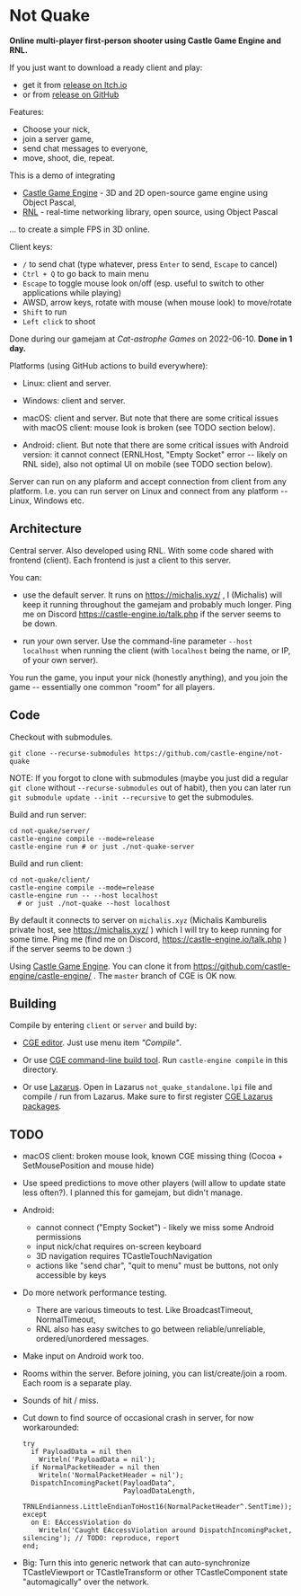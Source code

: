 # Not Quake

**Online multi-player first-person shooter using Castle Game Engine and RNL.**

If you just want to download a ready client and play:
- get it from [release on Itch.io](https://cat-astrophe-games.itch.io/not-quake)
- or from [release on GitHub](https://github.com/castle-engine/not-quake/releases/latest)

Features:

- Choose your nick,
- join a server game,
- send chat messages to everyone,
- move, shoot, die, repeat.

This is a demo of integrating

- [Castle Game Engine](https://castle-engine.io/) - 3D and 2D open-source game engine using Object Pascal,
- [RNL](https://github.com/BeRo1985/rnl) - real-time networking library, open source, using Object Pascal

... to create a simple FPS in 3D online.

Client keys:

- `/` to send chat (type whatever, press `Enter` to send, `Escape` to cancel)
- `Ctrl + Q` to go back to main menu
- `Escape` to toggle mouse look on/off (esp. useful to switch to other applications while playing)
- AWSD, arrow keys, rotate with mouse (when mouse look) to move/rotate
- `Shift` to run
- `Left click` to shoot

Done during our gamejam at _Cat-astrophe Games_ on 2022-06-10. **Done in 1 day.**

Platforms (using GitHub actions to build everywhere):

- Linux: client and server.

- Windows: client and server.

- macOS: client and server. But note that there are some critical issues with macOS client: mouse look is broken (see TODO section below).

- Android: client. But note that there are some critical issues with Android version: it cannot connect (ERNLHost, "Empty Socket" error -- likely on RNL side), also not optimal UI on mobile (see TODO section below).

Server can run on any plaform and accept connection from client from any platform. I.e. you can run server on Linux and connect from any platform -- Linux, Windows etc.

## Architecture

Central server. Also developed using RNL. With some code shared with frontend (client). Each frontend is just a client to this server.

You can:

- use the default server. It runs on https://michalis.xyz/ , I (Michalis) will keep it running throughout the gamejam and probably much longer. Ping me on Discord https://castle-engine.io/talk.php if the server seems to be down.

- run your own server. Use the command-line parameter `--host localhost` when running the client (with `localhost` being the name, or IP, of your own server).

You run the game, you input your nick (honestly anything), and you join the game -- essentially one common "room" for all players.

## Code

Checkout with submodules.

```
git clone --recurse-submodules https://github.com/castle-engine/not-quake
```

NOTE: If you forgot to clone with submodules (maybe you just did a regular `git clone` without `--recurse-submodules` out of habit), then you can later run `git submodule update --init --recursive` to get the submodules.

Build and run server:

```
cd not-quake/server/
castle-engine compile --mode=release
castle-engine run # or just ./not-quake-server
```

Build and run client:

```
cd not-quake/client/
castle-engine compile --mode=release
castle-engine run -- --host localhost
  # or just ./not-quake --host localhost
```

By default it connects to server on `michalis.xyz` (Michalis Kamburelis private host, see https://michalis.xyz/ ) which I will try to keep running for some time. Ping me (find me on Discord, https://castle-engine.io/talk.php ) if the server seems to be down :)

Using [Castle Game Engine](https://castle-engine.io/). You can clone it from https://github.com/castle-engine/castle-engine/ . The `master` branch of CGE is OK now.

## Building

Compile by entering `client` or `server` and build by:

- [CGE editor](https://castle-engine.io/manual_editor.php). Just use menu item _"Compile"_.

- Or use [CGE command-line build tool](https://castle-engine.io/build_tool). Run `castle-engine compile` in this directory.

- Or use [Lazarus](https://www.lazarus-ide.org/). Open in Lazarus `not_quake_standalone.lpi` file and compile / run from Lazarus. Make sure to first register [CGE Lazarus packages](https://castle-engine.io/documentation.php).

## TODO

- macOS client: broken mouse look, known CGE missing thing (Cocoa + SetMousePosition and mouse hide)

- Use speed predictions to move other players (will allow to update state less often?). I planned this for gamejam, but didn't manage.

- Android:
    - cannot connect ("Empty Socket") - likely we miss some Android permissions
    - input nick/chat requires on-screen keyboard
    - 3D navigation requires TCastleTouchNavigation
    - actions like "send char", "quit to menu" must be buttons, not only accessible by keys

- Do more network performance testing.
    - There are various timeouts to test. Like BroadcastTimeout, NormalTimeout,
    - RNL also has easy switches to go between reliable/unreliable, ordered/unordered messages.

- Make input on Android work too.

- Rooms within the server. Before joining, you can list/create/join a room. Each room is a separate play.

- Sounds of hit / miss.

- Cut down to find source of occasional crash in server, for now workarounded:

    ```
    try
      if PayloadData = nil then
        Writeln('PayloadData = nil');
      if NormalPacketHeader = nil then
        Writeln('NormalPacketHeader = nil');
      DispatchIncomingPacket(PayloadData^,
                             PayloadDataLength,
                             TRNLEndianness.LittleEndianToHost16(NormalPacketHeader^.SentTime));
    except
      on E: EAccessViolation do
        Writeln('Caught EAccessViolation around DispatchIncomingPacket, silencing'); // TODO: reproduce, report
    end;
    ```

- Big: Turn this into generic network that can auto-synchronize TCastleViewport or TCastleTransform or other TCastleComponent state "automagically" over the network.
